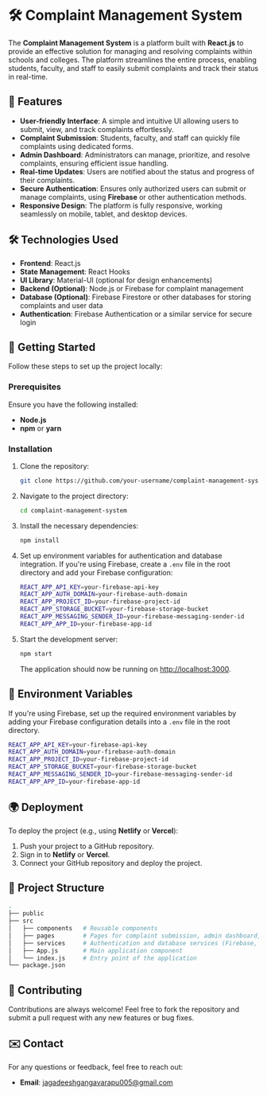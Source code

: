 # 🛠️ Complaint Management System

The **Complaint Management System** is a platform built with **React.js** to provide an effective solution for managing and resolving complaints within schools and colleges. The platform streamlines the entire process, enabling students, faculty, and staff to easily submit complaints and track their status in real-time.

## 🚀 Features

- **User-friendly Interface**: A simple and intuitive UI allowing users to submit, view, and track complaints effortlessly.
- **Complaint Submission**: Students, faculty, and staff can quickly file complaints using dedicated forms.
- **Admin Dashboard**: Administrators can manage, prioritize, and resolve complaints, ensuring efficient issue handling.
- **Real-time Updates**: Users are notified about the status and progress of their complaints.
- **Secure Authentication**: Ensures only authorized users can submit or manage complaints, using **Firebase** or other authentication methods.
- **Responsive Design**: The platform is fully responsive, working seamlessly on mobile, tablet, and desktop devices.

## 🛠️ Technologies Used

- **Frontend**: React.js
- **State Management**: React Hooks
- **UI Library**: Material-UI (optional for design enhancements)
- **Backend (Optional)**: Node.js or Firebase for complaint management
- **Database (Optional)**: Firebase Firestore or other databases for storing complaints and user data
- **Authentication**: Firebase Authentication or a similar service for secure login

## 🏁 Getting Started

Follow these steps to set up the project locally:

### Prerequisites

Ensure you have the following installed:

- **Node.js**
- **npm** or **yarn**

### Installation

1. Clone the repository:

   ```bash
   git clone https://github.com/your-username/complaint-management-system.git
   ```

2. Navigate to the project directory:

   ```bash
   cd complaint-management-system
   ```

3. Install the necessary dependencies:

   ```bash
   npm install
   ```

4. Set up environment variables for authentication and database integration. If you're using Firebase, create a `.env` file in the root directory and add your Firebase configuration:

   ```bash
   REACT_APP_API_KEY=your-firebase-api-key
   REACT_APP_AUTH_DOMAIN=your-firebase-auth-domain
   REACT_APP_PROJECT_ID=your-firebase-project-id
   REACT_APP_STORAGE_BUCKET=your-firebase-storage-bucket
   REACT_APP_MESSAGING_SENDER_ID=your-firebase-messaging-sender-id
   REACT_APP_APP_ID=your-firebase-app-id
   ```

5. Start the development server:

   ```bash
   npm start
   ```

   The application should now be running on [http://localhost:3000](http://localhost:3000).

## 🔧 Environment Variables

If you're using Firebase, set up the required environment variables by adding your Firebase configuration details into a `.env` file in the root directory.

```bash
REACT_APP_API_KEY=your-firebase-api-key
REACT_APP_AUTH_DOMAIN=your-firebase-auth-domain
REACT_APP_PROJECT_ID=your-firebase-project-id
REACT_APP_STORAGE_BUCKET=your-firebase-storage-bucket
REACT_APP_MESSAGING_SENDER_ID=your-firebase-messaging-sender-id
REACT_APP_APP_ID=your-firebase-app-id
```

## 🌍 Deployment

To deploy the project (e.g., using **Netlify** or **Vercel**):

1. Push your project to a GitHub repository.
2. Sign in to **Netlify** or **Vercel**.
3. Connect your GitHub repository and deploy the project.

## 📂 Project Structure

```bash
.
├── public
├── src
│   ├── components   # Reusable components
│   ├── pages        # Pages for complaint submission, admin dashboard, etc.
│   ├── services     # Authentication and database services (Firebase, etc.)
│   ├── App.js       # Main application component
│   └── index.js     # Entry point of the application
└── package.json
```

## 🤝 Contributing

Contributions are always welcome! Feel free to fork the repository and submit a pull request with any new features or bug fixes.



## ✉️ Contact

For any questions or feedback, feel free to reach out:

- **Email**: jagadeeshgangavarapu005@gmail.com
